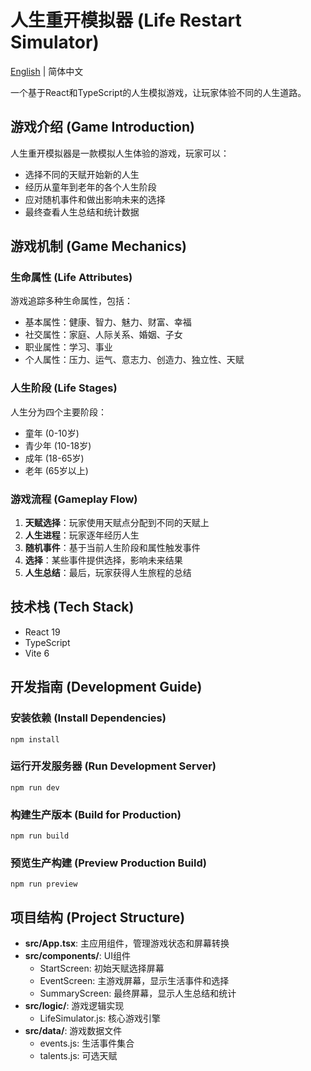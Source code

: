 # 人生重开模拟器 (Life Restart Simulator)

[English](README_EN.md) | 简体中文

一个基于React和TypeScript的人生模拟游戏，让玩家体验不同的人生道路。

## 游戏介绍 (Game Introduction)

人生重开模拟器是一款模拟人生体验的游戏，玩家可以：
- 选择不同的天赋开始新的人生
- 经历从童年到老年的各个人生阶段
- 应对随机事件和做出影响未来的选择
- 最终查看人生总结和统计数据

## 游戏机制 (Game Mechanics)

### 生命属性 (Life Attributes)

游戏追踪多种生命属性，包括：
- 基本属性：健康、智力、魅力、财富、幸福
- 社交属性：家庭、人际关系、婚姻、子女
- 职业属性：学习、事业
- 个人属性：压力、运气、意志力、创造力、独立性、天赋

### 人生阶段 (Life Stages)

人生分为四个主要阶段：
- 童年 (0-10岁)
- 青少年 (10-18岁)
- 成年 (18-65岁)
- 老年 (65岁以上)

### 游戏流程 (Gameplay Flow)

1. **天赋选择**：玩家使用天赋点分配到不同的天赋上
2. **人生进程**：玩家逐年经历人生
3. **随机事件**：基于当前人生阶段和属性触发事件
4. **选择**：某些事件提供选择，影响未来结果
5. **人生总结**：最后，玩家获得人生旅程的总结

## 技术栈 (Tech Stack)

- React 19
- TypeScript
- Vite 6

## 开发指南 (Development Guide)

### 安装依赖 (Install Dependencies)

```
npm install
```

### 运行开发服务器 (Run Development Server)

```
npm run dev
```

### 构建生产版本 (Build for Production)

```
npm run build
```

### 预览生产构建 (Preview Production Build)

```
npm run preview
```

## 项目结构 (Project Structure)

- **src/App.tsx**: 主应用组件，管理游戏状态和屏幕转换
- **src/components/**: UI组件
  - StartScreen: 初始天赋选择屏幕
  - EventScreen: 主游戏屏幕，显示生活事件和选择
  - SummaryScreen: 最终屏幕，显示人生总结和统计
- **src/logic/**: 游戏逻辑实现
  - LifeSimulator.js: 核心游戏引擎
- **src/data/**: 游戏数据文件
  - events.js: 生活事件集合
  - talents.js: 可选天赋
